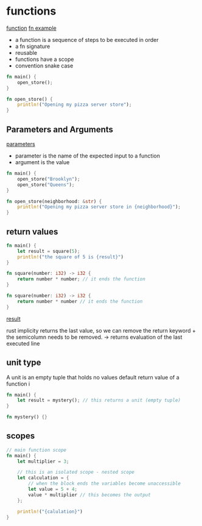 # functions

[function](https://doc.rust-lang.org/book/ch03-03-how-functions-work.html#functions)
[fn example](https://doc.rust-lang.org/rust-by-example/fn.html)

- a function is a sequence of steps to be executed in order
- a fn signature
- reusable
- functions have a scope
- convention snake case

```rust
fn main() {
    open_store();
}

fn open_store() {
    println!("Opening my pizza server store");
}
```

## Parameters and Arguments

[parameters](https://doc.rust-lang.org/book/ch03-03-how-functions-work.html#parameters)

- parameter is the name of the expected input to a function
- argument is the value

```rust
fn main() {
    open_store("Brooklyn");
    open_store("Queens");
}

fn open_store(neighborhood: &str) {
    println!("Opening my pizza server store in {neighborhood}");
}
```

## return values

```rust
fn main() {
    let result = square(5);
    println!("the square of 5 is {result}")
}

fn square(number: i32) -> i32 {
    return number * number; // it ends the function
}

fn square(number: i32) -> i32 {
    return number * number // it ends the function
}
```

[result](https://doc.rust-lang.org/book/ch03-03-how-functions-work.html#functions-with-return-values)

rust implicity returns the last value, so we can remove the return keyword + the semicolumn needs to be removed.
-> returns evaluation of the last executed line

## unit type

A unit is an empty tuple that holds no values
default return value of a function i

```rust
fn main() {
    let result = mystery(); // this returns a unit (empty tuple)
}

fn mystery() {}
```

## scopes

```rust
// main function scope
fn main() {
    let multiplier = 3;

    // this is an isolated scope - nested scope
    let calculation = {
        // when the block ends the variables become unaccessible
        let value = 5 + 4;
        value * multiplier // this becomes the output
    };

    println!("{calulation}")
}
```